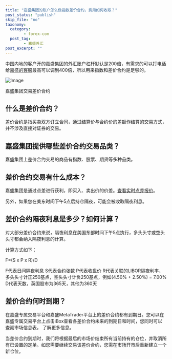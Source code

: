 ```yaml
---
title: "嘉盛集团的账户怎么做指数差价合约，费用如何收取？"
post_status: "publish"
skip_file: "no"
taxonomy:
  category:
        - forex-com
  post_tag:
        - 嘉盛外汇
post_excerpt: ""
---
```

中国内地的客户开的嘉盛集团的外汇账户杠杆默认是200倍，有需求的可以打电话给[嘉盛的客服](http://www.ssgg.net/forex-customer-service.html)最高可以调到400倍，所以用来指数和差价合约是足够的。

![Image](https://cdn.fendou.la/tuoss/cfd.cecb2b.jpg)

嘉盛集团交易差价合约

## 什么是差价合约？

差价合约是指买卖双方订立合同，通过结算价与合约价的差额作结算的交易方式， 并不涉及直接对证券的交易。

## 嘉盛集团提供哪些差价合约交易品类？

嘉盛集团上差价合约交易的商品有指数、股票、期货等多种品类。

## 差价合约交易有什么成本？

嘉盛集团是通过点差进行获利，即买入、卖出价的价差。[查看实时点差报价](https://www.jiashengjituan.com/cn/why-us/value-and-reliability/)。

另外，如果您在美东时间下午5点后持仓隔夜，可能会被收取隔夜利息。

## 差价合约隔夜利息是多少？如何计算？

对大部分差价合约来说，隔夜利息在美国东部时间下午5点执行，多头头寸或空头头寸都会纳入隔夜利息的计算。

计算方式如下：

F=(S x P x R)/D

F代表日间隔夜利息 S代表合约张数 P代表收盘价 R代表关联的LIBOR隔夜利率，多头头寸计正250基点，空头头寸计负250基点，例如(4.50% + 2.50%) = 7.00% D代表天数，英国股市为365天，其他为360天

## 差价合约何时到期？

在嘉盛专属交易平台和嘉盛MetaTrader平台上的差价合约都有到期日。您可以在嘉盛专属交易平台上点击iBox查看各差价合约未来的到期日和时间，您同时可以查阅市场信息表， 了解更多信息。

当差价合约到期时，我们将根据最后的市场价结束所有当前持有的仓位，并取消所有已设置的定单。如您需要继续交易该差价合约，您需在市场开市后重新建立一个新仓位。